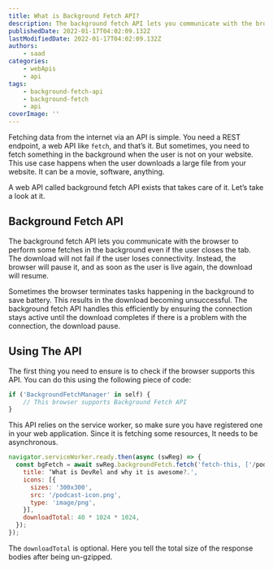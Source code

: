 ```yaml
---
title: What is Background Fetch API?
description: The background fetch API lets you communicate with the browser to perform some fetches in the background even if the user closes the tab. In this piece, lets briefly look at it.
publishedDate: 2022-01-17T04:02:09.132Z
lastModifiedDate: 2022-01-17T04:02:09.132Z
authors:
    - saad
categories:
    - webApis
    - api
tags:
    - background-fetch-api
    - background-fetch
    - api
coverImage: ''
---
```


<Lead>

Fetching data from the internet via an API is simple. You need a REST endpoint, a web API like `fetch`, and that’s it. But sometimes, you need to fetch something in the background when the user is not on your website. This use case happens when the user downloads a large file from your website. It can be a movie, software, anything.

</Lead>

A web API called background fetch API exists that takes care of it. Let’s take a look at it.

## Background Fetch API

The background fetch API lets you communicate with the browser to perform some fetches in the background even if the user closes the tab. The download will not fail if the user loses connectivity. Instead, the browser will pause it, and as soon as the user is live again, the download will resume.

Sometimes the browser terminates tasks happening in the background to save battery. This results in the download becoming unsuccessful. The background fetch API handles this efficiently by ensuring the connection stays active until the download completes if there is a problem with the connection, the download pause.

## Using The API

The first thing you need to ensure is to check if the browser supports this API. You can do this using the following piece of code:

```js
if ('BackgroundFetchManager' in self) {
	// This browser supports Background Fetch API
}
```

This API relies on the service worker, so make sure you have registered one in your web application. Since it is fetching some resources, It needs to be asynchronous.

```js
navigator.serviceWorker.ready.then(async (swReg) => {
  const bgFetch = await swReg.backgroundFetch.fetch('fetch-this, ['/podcast.mp3', 'podcast-poster.jpg'], {
    title: ‘What is DevRel and why it is awesome?.',
    icons: [{
      sizes: '300x300',
      src: '/podcast-icon.png',
      type: 'image/png',
    }],
    downloadTotal: 40 * 1024 * 1024,
  });
});
```

The `downloadTotal` is optional. Here you tell the total size of the response bodies after being un-gzipped.
